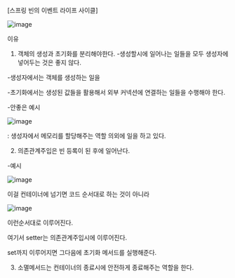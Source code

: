[스프링 빈의 이벤트 라이프 사이클]

![image](https://user-images.githubusercontent.com/108928206/181724103-38868088-b0c6-40ac-9bef-fb81d844dca7.png)

이유

1. 객체의 생성과 초기화를 분리해야한다.
  -생성할시에 일어나는 일들을 모두 생성자에 넣어두는 것은 좋지 않다.
  
  -생성자에서는 객체를 생성하는 일을
  
  -초기화에서는 생성된 값들을 활용해서 외부 커넥션에 연결하는 일들을 수행해야 한다.
  
  -안좋은 예시
  
   ![image](https://user-images.githubusercontent.com/108928206/181724701-46a9de63-91cd-4784-9145-f8dbacaf5298.png)
    
   : 생성자에서 메모리를 할당해주는 역할 의외에 일을 하고 있다.
    
2. 의존관계주입은 빈 등록이 된 후에 일어난다.
  
  -예시
    
   ![image](https://user-images.githubusercontent.com/108928206/181725320-5f234afe-de4e-41ad-b029-a104e7f4a1a9.png)
    
   이걸 컨테이너에 넘기면 코드 순서대로 하는 것이 아니라
   
   ![image](https://user-images.githubusercontent.com/108928206/181725481-ccf93248-6954-4407-a147-1e9dd135f192.png)
  
   이런순서대로 이루어진다.
   
   여기서 setter는 의존관계주입시에 이루어진다.
   
   set까지 이루어지면 그다음에 초기화 메서드를 실행해준다.
   
 3. 소멸메서드는 컨테이너의 종료시에 안전하게 종료해주는 역할을 한다.
